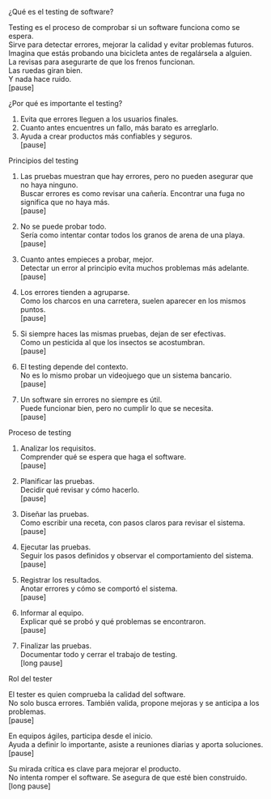 ¿Qué es el testing de software?

Testing es el proceso de comprobar si un software funciona como se espera.  
Sirve para detectar errores, mejorar la calidad y evitar problemas futuros.  
Imagina que estás probando una bicicleta antes de regalársela a alguien.  
La revisas para asegurarte de que los frenos funcionan.  
Las ruedas giran bien.  
Y nada hace ruido.  
[pause]

¿Por qué es importante el testing?

1. Evita que errores lleguen a los usuarios finales.  
2. Cuanto antes encuentres un fallo, más barato es arreglarlo.  
3. Ayuda a crear productos más confiables y seguros.  
[pause]

Principios del testing

1. Las pruebas muestran que hay errores, pero no pueden asegurar que no haya ninguno.  
Buscar errores es como revisar una cañería. Encontrar una fuga no significa que no haya más.  
[pause]

2. No se puede probar todo.  
Sería como intentar contar todos los granos de arena de una playa.  
[pause]

3. Cuanto antes empieces a probar, mejor.  
Detectar un error al principio evita muchos problemas más adelante.  
[pause]

4. Los errores tienden a agruparse.  
Como los charcos en una carretera, suelen aparecer en los mismos puntos.  
[pause]

5. Si siempre haces las mismas pruebas, dejan de ser efectivas.  
Como un pesticida al que los insectos se acostumbran.  
[pause]

6. El testing depende del contexto.  
No es lo mismo probar un videojuego que un sistema bancario.  
[pause]

7. Un software sin errores no siempre es útil.  
Puede funcionar bien, pero no cumplir lo que se necesita.  
[pause]

Proceso de testing

1. Analizar los requisitos.  
Comprender qué se espera que haga el software.  
[pause]

2. Planificar las pruebas.  
Decidir qué revisar y cómo hacerlo.  
[pause]

3. Diseñar las pruebas.  
Como escribir una receta, con pasos claros para revisar el sistema.  
[pause]

4. Ejecutar las pruebas.  
Seguir los pasos definidos y observar el comportamiento del sistema.  
[pause]

5. Registrar los resultados.  
Anotar errores y cómo se comportó el sistema.  
[pause]

6. Informar al equipo.  
Explicar qué se probó y qué problemas se encontraron.  
[pause]

7. Finalizar las pruebas.  
Documentar todo y cerrar el trabajo de testing.  
[long pause]

Rol del tester

El tester es quien comprueba la calidad del software.  
No solo busca errores. También valida, propone mejoras y se anticipa a los problemas.  
[pause]

En equipos ágiles, participa desde el inicio.  
Ayuda a definir lo importante, asiste a reuniones diarias y aporta soluciones.  
[pause]

Su mirada crítica es clave para mejorar el producto.  
No intenta romper el software. Se asegura de que esté bien construido.  
[long pause]


